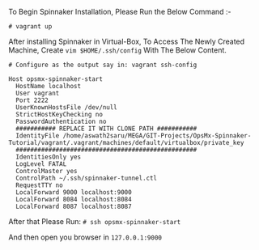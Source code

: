 To Begin Spinnaker Installation, Please Run the Below Command :-

```
# vagrant up
```
After installing Spinnaker in Virtual-Box, To Access The Newly Created Machine, 
Create `vim $HOME/.ssh/config` With The Below Content.

```
# Configure as the output say in: vagrant ssh-config

Host opsmx-spinnaker-start
  HostName localhost
  User vagrant
  Port 2222
  UserKnownHostsFile /dev/null
  StrictHostKeyChecking no
  PasswordAuthentication no
  ########### REPLACE IT WITH CLONE PATH ###########
  IdentityFile /home/aswath2saru/MEGA/GIT-Projects/OpsMx-Spinnaker-Tutorial/vagrant/.vagrant/machines/default/virtualbox/private_key
  ##################################################
  IdentitiesOnly yes
  LogLevel FATAL
  ControlMaster yes
  ControlPath ~/.ssh/spinnaker-tunnel.ctl
  RequestTTY no
  LocalForward 9000 localhost:9000
  LocalForward 8084 localhost:8084
  LocalForward 8087 localhost:8087
```

After that Please Run: 
```# ssh opsmx-spinnaker-start```


And then open you browser in `127.0.0.1:9000
`
